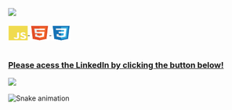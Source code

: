 <div>
  <a href="https://github.com/LeonardoSantosCruz">
  
  <img height="180em" src="https://github-readme-stats.vercel.app/api/top-langs/?username=LeonardoSantosCruz&layout=compact&langs_count=6&theme=tokyonight"/>
</div>
<div style="display: inline_block"><br>
  <img align="center" alt="Js" height="30" width="40" src="https://raw.githubusercontent.com/devicons/devicon/master/icons/javascript/javascript-plain.svg">
  <img align="center" alt="HTML" height="30" width="40" src="https://raw.githubusercontent.com/devicons/devicon/master/icons/html5/html5-original.svg">
  <img align="center" alt="CSS" height="30" width="40" src="https://raw.githubusercontent.com/devicons/devicon/master/icons/css3/css3-original.svg">
</div>
 
 <br>
 
  ### Please acess the LinkedIn by clicking the button below!
 
<div> 
  <img src="https://img.shields.io/badge/-LinkedIn-%230077B5?style=for-the-badge&logo=linkedin&logoColor=white" target="_blank"><a href="https://www.linkedin.com/in/leonardo-dos-santos-cruz-134377190/" target="_blank"></a> 
 
  ![Snake animation](https://github.com/devemdobro/devemdobro/blob/output/github-contribution-grid-snake.svg)

</div>

